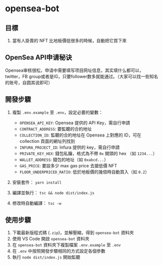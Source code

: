 # opensea-bot

## 目標

1. 當有人掛賣的 NFT 比地板價低很多的時候，自動把它買下來

## OpenSea API申请秘诀

Opensea审核很松，申请中需要填写项目网址信息，其实填什么都可以，twitter，FB group或者是IG，只要follower数多就能通过。（大家可以找一些知名的账号，自圆其说即可）

## 開發步驟

1. 複製 `.env.example` 至 `.env`，設定必要的變數：

   - `OPENSEA_API_KEY`: Opensea 提供的 API Key，需自行申請
   - `CONTRACT_ADDRESS`: 要監聽的合約地址
   - `COLLECTION_ID`: 監聽的合約地址在 Opensea 上對應的 ID，可在 collection 頁面的網址列找到
   - `INFURA_PROJECT_ID`: Infura 提供的 key，需自行申請
   - `PRIVATE_KEY_HEX`: 錢包私鑰，格式為不帶 `0x` 開頭的 hex （如 `1234...`）
   - `WALLET_ADDRESS`: 錢包的地址（如 `0xabcd...`）
   - `GAS_PRICE`: 要設多少 max gas price 去搶低價 NFT
   - `FLOOR_UNDERPRICED_RATIO`: 低於地板價的幾倍時自動買入（如 `0.2`）

2. 安裝套件： `yarn install`
3. 編譯並執行： `tsc && node dist/index.js`
4. 修改時自動編譯： `tsc -w`

## 使用步驟

1. 下載最新版程式碼 (`.zip`)，並解壓縮，得到 `opensea-bot` 資料夾
2. 使用 VS Code 開啟 `opensea-bot` 資料夾
3. 在 `opensea-bot` 資料夾下複製檔案 `.env.example` 至 `.env`
4. 在 `.env` 中按照開發步驟相同的方式設定各個參數
5. 執行 `node dist/index.js` 開始監聽

